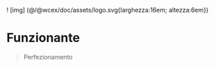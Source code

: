<!--DESC: {"icon":"explore"} -->
! [img] (@/@wcex/doc/assets/logo.svg{larghezza:16em; altezza:6em})
# Funzionante
> Perfezionamento

